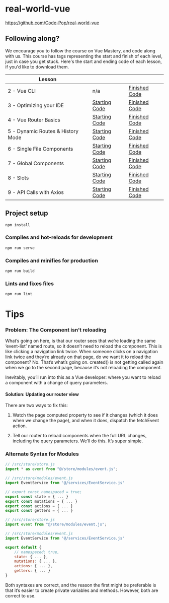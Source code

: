 # real-world-vue

https://github.com/Code-Pop/real-world-vue

## Following along?

We encourage you to follow the course on Vue Mastery, and code along with us. This course has tags representing the start and finish of each level, just in case you get stuck. Here's the start and ending code of each lesson, if you'd like to download them.

| Lesson                            |                                                                                                        |                                                                                                         |
| --------------------------------- | ------------------------------------------------------------------------------------------------------ | ------------------------------------------------------------------------------------------------------- |
| 2 - Vue CLI                       | n/a                                                                                                    | [Finished Code](https://github.com/Code-Pop/real-world-vue/releases/tag/lesson2-cli-finish)             |
| 3 - Optimizing your IDE           | [Starting Code](https://github.com/Code-Pop/real-world-vue/releases/tag/lesson3-editor-start)          | [Finished Code](https://github.com/Code-Pop/real-world-vue/releases/tag/lesson3-editor-finish)          |
| 4 - Vue Router Basics             | [Starting Code](https://github.com/Code-Pop/real-world-vue/releases/tag/lesson4-routing-start)         | [Finished Code](https://github.com/Code-Pop/real-world-vue/releases/tag/lesson4-routing-finish)         |
| 5 - Dynamic Routes & History Mode | [Starting Code](https://github.com/Code-Pop/real-world-vue/releases/tag/lesson5-dynamic-routing-start) | [Finished Code](https://github.com/Code-Pop/real-world-vue/releases/tag/lesson5-dynamic-routing-finish) |
| 6 - Single File Components        | [Starting Code](https://github.com/Code-Pop/real-world-vue/releases/tag/lesson6-sfc-start)             | [Finished Code](https://github.com/Code-Pop/real-world-vue/releases/tag/lesson6-sfc-finish)             |
| 7 - Global Components             | [Starting Code](https://github.com/Code-Pop/real-world-vue/releases/tag/lesson7-global-start)          | [Finished Code](https://github.com/Code-Pop/real-world-vue/releases/tag/lesson7-global-finish)          |
| 8 - Slots                         | [Starting Code](https://github.com/Code-Pop/real-world-vue/releases/tag/lesson8-slots-start)           | [Finished Code](https://github.com/Code-Pop/real-world-vue/releases/tag/lesson8-slots-finish)           |
| 9 - API Calls with Axios          | [Starting Code](https://github.com/Code-Pop/real-world-vue/releases/tag/lesson9-axios-start)           | [Finished Code](https://github.com/Code-Pop/real-world-vue/releases/tag/lesson9-axios-finish)           |

## Project setup

```
npm install
```

### Compiles and hot-reloads for development

```
npm run serve
```

### Compiles and minifies for production

```
npm run build
```

### Lints and fixes files

```
npm run lint
```

# Tips

### Problem: The Component isn’t reloading

What’s going on here, is that our router sees that we’re loading the same ‘event-list’ named route, so it doesn’t need to reload the component. This is like clicking a navigation link twice. When someone clicks on a navigation link twice and they’re already on that page, do we want it to reload the component? No. That’s what’s going on. created() is not getting called again when we go to the second page, because it’s not reloading the component.

Inevitably, you’ll run into this as a Vue developer: where you want to reload a component with a change of query parameters.

#### Solution: Updating our router view

There are two ways to fix this:

1. Watch the page computed property to see if it changes (which it does when we change the page), and when it does, dispatch the fetchEvent action.

2. Tell our router to reload components when the full URL changes, including the query parameters. We’ll do this. It’s super simple.

### Alternate Syntax for Modules

```js
// /src/store/store.js
import * as event from "@/store/modules/event.js";

// /src/store/modules/event.js
import EventService from '@/services/EventService.js'

// export const namespaced = true;
export const state = { ... }
export const mutations = { ... }
export const actions = { ... }
export const getters = { ... }
```

```js
// /src/store/store.js
import event from "@/store/modules/event.js";

// /src/store/modules/event.js
import EventService from '@/services/EventService.js'

export default {
    // namespaced: true,
    state: { ... },
    mutations: { ... },
    actions: { ... },
    getters: { ... }
}
```

Both syntaxes are correct, and the reason the first might be preferable is that it’s easier to create private variables and methods. However, both are correct to use.
